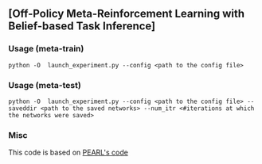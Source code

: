## [Off-Policy Meta-Reinforcement Learning with Belief-based Task Inference]

### Usage (meta-train)
```
python -O  launch_experiment.py --config <path to the config file>
```
### Usage (meta-test)
```
python -O  launch_experiment.py --config <path to the config file> --saveddir <path to the saved networks> --num_itr <#iterations at which the networks were saved>
```

### Misc
This code is based on [PEARL's code](https://github.com/katerakelly/oyster)

